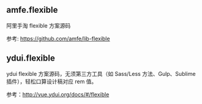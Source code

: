 ## amfe.flexible

阿里手淘 flexible 方案源码

参考: https://github.com/amfe/lib-flexible

## ydui.flexible

ydui flexible 方案源码，无须第三方工具（如 Sass/Less 方法、Gulp、Sublime插件），轻松口算设计稿对应 rem 值。

参考：http://vue.ydui.org/docs/#/flexible